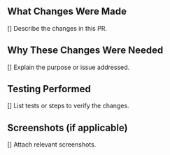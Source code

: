 ## What Changes Were Made

[] Describe the changes in this PR.

## Why These Changes Were Needed

[] Explain the purpose or issue addressed.

## Testing Performed

[] List tests or steps to verify the changes.

## Screenshots (if applicable)

[] Attach relevant screenshots.
